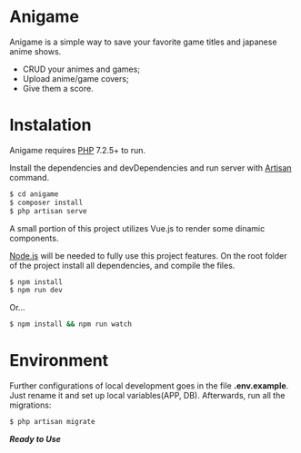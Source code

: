 # Anigame


Anigame is a simple way to save your favorite game titles and japanese anime shows.

  - CRUD your animes and games;
  - Upload anime/game covers;
  - Give them a score.

# Instalation

Anigame requires [PHP](https://www.php.net/downloads.php) 7.2.5+ to run.

Install the dependencies and devDependencies and run server with [Artisan](https://laravel.com/docs/7.x/artisan) command.

```sh
$ cd anigame
$ composer install
$ php artisan serve
``` 

A small portion of this project utilizes Vue.js to render some dinamic components.

[Node.js](https://nodejs.org/) will be needed to fully use this project features.
On the root folder of the project install all dependencies, and compile the files.

```sh
$ npm install
$ npm run dev
``` 

Or...

```sh
$ npm install && npm run watch
``` 

# Environment

Further configurations of local development goes in the file **.env.example**. Just rename it and set up local variables(APP, DB).
Afterwards, run all the migrations:
```sh
$ php artisan migrate
``` 
***Ready to Use***
